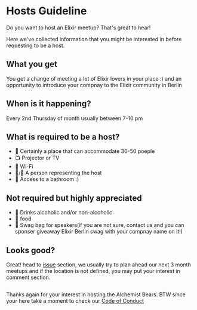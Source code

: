 # Hosts Guideline
Do you want to host an Elixir meetup? That's great to hear!

Here we've collected information that you might be interested in before requesting to be a host.

## What you get

You get a change of meeting a lot of Elixir lovers in your place :) and an opportunity to introduce your compnay to the
Elixir community in Berlin

## When is it happening?

Every 2nd Thursday of month usually between 7-10 pm

## What is required to be a host?

* :office: Certainly a place that can accommodate 30-50 poeple
* :tv: Projector or TV
* 📶 Wi-Fi
* :woman:/:man: A person representing the host
* :toilet: Access to a bathroom :)

## Not required but highly appreciated

* :beers: Drinks alcoholic and/or non-alcoholic
* :pizza: food 
* :briefcase: Swag bag for speakers(if you are not sure, contact us and you can sponser giveaway Elixir Berlin swag with your compnay name on it!)

## Looks good?

Great! head to [issue](https://github.com/elixir-berlin/planning/issues) section, we usually try to plan ahead our next 3 month
meetups and if the location is not defined, you may put your interest in comment section.

## 

Thanks again for your interest in hosting the Alchemist Bears. BTW since your here take a moment to check our [Code of Conduct](Code-of-Conduct.md)
